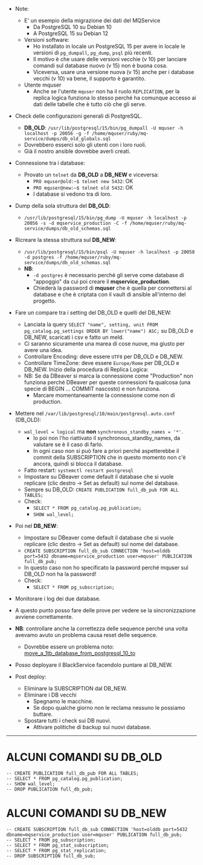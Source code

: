 * Note:
    * E' un esempio della migrazione dei dati del MQService
        * Da PostgreSQL 10 su Debian 10
        * A PostgreSQL 15 su Debian 12
    * Versioni software:
        * Ho installato in locale un PostgreSQL 15 per avere in locale le versioni di `pg_dumpall`, `pg_dump`, `psql` più recenti.
        * Il motivo è che usare delle versioni vecchie (v 10) per lanciare comandi sul database nuovo (v 15) non è buona cosa.
        * Viceversa, usare una versione nuova (v 15) anche per i database vecchi (v 10) va bene, il supporto è garantito.
    * Utente mquser
        * Anche se l'utente `mquser` non ha il ruolo `REPLICATION`, per la replica logica funziona lo stesso perché ha comunque accesso ai dati delle tabelle che è tutto ciò che gli serve.
* Check delle configurazioni generali di PostgreSQL.
    * __DB_OLD__: `/usr/lib/postgresql/15/bin/pg_dumpall -U mquser -h localhost -p 20056 -g -f /home/mquser/ruby/mq-service/dumps/db_old_globals.sql`
    * Dovrebbero esserci solo gli utenti con i loro ruoli.
    * Già il nostro ansible dovrebbe averli creati.
* Connessione tra i database:
    * Provato un `telnet` da __DB_OLD__ a __DB_NEW__ e viceversa:
        * `PRO mquser@old:~$ telnet new 5432`: OK
        * `PRO mquser@new:~$ telnet old 5432`: OK
        * I database si vedono tra di loro.
* Dump della sola struttura del __DB_OLD__:
    * `/usr/lib/postgresql/15/bin/pg_dump -U mquser -h localhost -p 20056 -s -d mqservice_production -C -f /home/mquser/ruby/mq-service/dumps/db_old_schemas.sql`
* Ricreare la stessa struttura sul __DB_NEW__:
    * `/usr/lib/postgresql/15/bin/psql -U mquser -h localhost -p 20058 -d postgres -f /home/mquser/ruby/mq-service/dumps/db_old_schemas.sql`
    * __NB__:
        * `-d postgres` è necessario perché gli serve come database di "appoggio" da cui poi creare il __mqservice_production__.
        * Chiederà la password di __mquser__ che è quella per connettersi al database e che è criptata con il vault di ansible all'interno del progetto.
* Fare un compare tra i setting del DB_OLD e quelli del DB_NEW:
    * Lanciata la query `SELECT "name", setting, unit FROM pg_catalog.pg_settings ORDER BY lower("name") ASC;` su DB_OLD e DB_NEW, scaricati i csv e fatto un meld.
    * Ci saranno sicuramente una marea di cose nuove, ma giusto per avere una idea.
    * Controllare Encoding: deve essere `UTF8` per DB_OLD e DB_NEW.
    * Controllare TimeZone: deve essere `Europe/Rome` per DB_OLD e DB_NEW.
      Inizio della procedura di Replica Logica:
    * NB: Se da DBeaver si marca la connessione come "Production" non funziona perché DBeaver per queste connessioni fa qualcosa (una specie di BEGIN ... COMMIT nascosto) e non funziona.
        * Marcare momentaneamente la connessione come non di production.
* Mettere nel `/var/lib/postgresql/10/main/postgresql.auto.conf` (DB_OLD):
    * `wal_level = logical` ma __non__ `synchronous_standby_names = '*'`.
        * Io poi non l'ho riattivato il synchronous_standby_names, da valutare se è il caso di farlo.
        * In ogni caso non si può fare a priori perché aspetterebbe il commit della SUBSCRIPTION che in questo momento non c'è ancora, quindi si blocca il database.
    * Fatto restart: `systemctl restart postgresql`
    * Impostare su DBeaver come default il database che si vuole replicare (clic destro -> Set as default) sul nome del database.
    * Sempre su DB_OLD: `CREATE PUBLICATION full_db_pub FOR ALL TABLES;`
    * Check:
        * `SELECT * FROM pg_catalog.pg_publication;`
        * `SHOW wal_level;`
* Poi nel __DB_NEW__:
    * Impostare su DBeaver come default il database che si vuole replicare (clic destro -> Set as default) sul nome del database.
    * `CREATE SUBSCRIPTION full_db_sub CONNECTION 'host=olddb port=5432 dbname=mqservice_production user=mquser' PUBLICATION full_db_pub;`
    * In questo caso non ho specificato la password perché mquser sul DB_OLD non ha la password!
    * Check:
        * `SELECT * FROM pg_subscription;`
* Monitorare i log dei due database.
* A questo punto posso fare delle prove per vedere se la sincronizzazione avviene correttamente.
* __NB__: controllare anche la correttezza delle sequence perché una volta avevamo avuto un problema causa reset delle sequence.
    * Dovrebbe essere un problema noto:  [move_a_1tb_database_from_postgresql_10_to](https://www.reddit.com/r/PostgreSQL/comments/1bnnmep/move_a_1tb_database_from_postgresql_10_to)

* Posso deployare il BlackService facendolo puntare al DB_NEW.
* Post deploy:
    * Eliminare la SUBSCRIPTION dal DB_NEW.
    * Eliminare i DB vecchi
        * Spegnamo le macchine.
        * Se dopo qualche giorno non le reclama nessuno le possiamo buttare.
    * Spostare tutti i check sui DB nuovi.
        * Attivare politiche di backup sui nuovi database.

----

# ALCUNI COMANDI SU DB_OLD
```
-- CREATE PUBLICATION full_db_pub FOR ALL TABLES;
-- SELECT * FROM pg_catalog.pg_publication;
-- SHOW wal_level;
-- DROP PUBLICATION full_db_pub;
```

# ALCUNI COMANDI SU DB_NEW
```
-- CREATE SUBSCRIPTION full_db_sub CONNECTION 'host=olddb port=5432 dbname=mqservice_production user=mquser' PUBLICATION full_db_pub;
-- SELECT * FROM pg_subscription;
-- SELECT * FROM pg_stat_subscription;
-- SELECT * FROM pg_stat_replication;
-- DROP SUBSCRIPTION full_db_sub;
```
